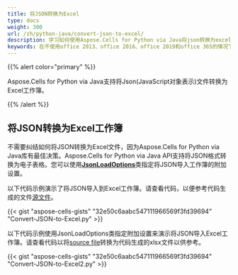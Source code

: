 ```yaml
---
title: 将JSON转换为Excel
type: docs
weight: 300
url: /zh/python-java/convert-json-to-excel/
description: 学习如何使用Aspose.Cells for Python via Java将json转换为excel文件。
keywords: 在不使用office 2013、office 2016、office 2019和office 365的情况下导入json。
---
```


{{% alert color="primary" %}}

Aspose.Cells for Python via Java支持将Json(JavaScript对象表示)文件转换为Excel工作簿。

{{% /alert %}}

## **将JSON转换为Excel工作簿**
不需要纠结如何将JSON转换为Excel文件，因为Aspose.Cells for Python via Java库有最佳决策。Aspose.Cells for Python via Java API支持将JSON格式转换为电子表格。您可以使用[**JsonLoadOptions**](https://reference.aspose.com/cells/python-java/asposecells.api/JsonLoadOptions)类指定将JSON导入工作簿的附加设置。

以下代码示例演示了将JSON导入到Excel工作簿。请查看代码，以便参考代码生成的文件[源文件](sample.json)。

{{< gist "aspose-cells-gists" "32e50c6aabc547111966569f3fd39694" "Convert-JSON-to-Excel.py" >}}

以下代码示例使用JsonLoadOptions类指定附加设置来演示将JSON导入Excel工作簿。请查看代码以将[source file](sample.json)转换为代码生成的xlsx文件以供参考。

{{< gist "aspose-cells-gists" "32e50c6aabc547111966569f3fd39694" "Convert-JSON-to-Excel2.py" >}}

